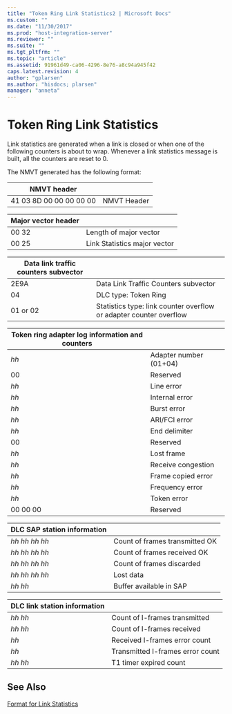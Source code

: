 ```yaml
---
title: "Token Ring Link Statistics2 | Microsoft Docs"
ms.custom: ""
ms.date: "11/30/2017"
ms.prod: "host-integration-server"
ms.reviewer: ""
ms.suite: ""
ms.tgt_pltfrm: ""
ms.topic: "article"
ms.assetid: 91961d49-ca06-4296-8e76-a8c94a945f42
caps.latest.revision: 4
author: "gplarsen"
ms.author: "hisdocs; plarsen"
manager: "anneta"
---
```

# Token Ring Link Statistics
Link statistics are generated when a link is closed or when one of the following counters is about to wrap. Whenever a link statistics message is built, all the counters are reset to 0.  
  
 The NMVT generated has the following format:  
  
|NMVT header||  
|-----------------|------|  
|41 03 8D 00 00 00 00 00|NMVT Header|  
  
|Major vector header||  
|-------------------------|------|  
|00 32|Length of major vector|  
|00 25|Link Statistics major vector|  
  
|Data link traffic counters subvector||  
|------------------------------------------|------|  
|2E9A|Data Link Traffic Counters subvector|  
|04|DLC type: Token Ring|  
|01 or 02|Statistics type: link counter overflow or adapter counter overflow|  
  
|Token ring adapter log information and counters||  
|-----------------------------------------------------|------|  
|*hh*|Adapter number (01+04)|  
|00|Reserved|  
|*hh*|Line error|  
|*hh*|Internal error|  
|*hh*|Burst error|  
|*hh*|ARI/FCI error|  
|*hh*|End delimiter|  
|00|Reserved|  
|*hh*|Lost frame|  
|*hh*|Receive congestion|  
|*hh*|Frame copied error|  
|*hh*|Frequency error|  
|*hh*|Token error|  
|00 00 00|Reserved|  
  
|DLC SAP station information||  
|---------------------------------|------|  
|*hh hh hh hh*|Count of frames transmitted OK|  
|*hh hh hh hh*|Count of frames received OK|  
|*hh hh hh hh*|Count of frames discarded|  
|*hh hh hh hh*|Lost data|  
|*hh hh*|Buffer available in SAP|  
  
|DLC link station information||  
|----------------------------------|------|  
|*hh hh*|Count of I-frames transmitted|  
|*hh hh*|Count of I-frames received|  
|*hh*|Received I-frames error count|  
|*hh*|Transmitted I-frames error count|  
|*hh hh*|T1 timer expired count|  
  
## See Also  
 [Format for Link Statistics](../core/format-for-link-statistics1.md)